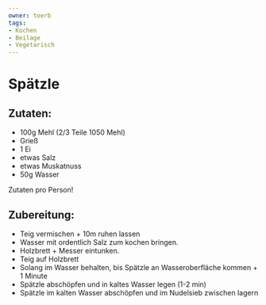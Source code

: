 ```yaml
---
owner: toerb
tags:
- Kochen
- Beilage
- Vegetarisch
---
```

Spätzle
================


Zutaten:
---------------
 * 100g Mehl (2/3 Teile 1050 Mehl)
 * Grieß
 * 1 Ei
 * etwas Salz
 * etwas Muskatnuss
 * 50g Wasser


Zutaten pro Person!

Zubereitung:
------------------

 * Teig vermischen + 10m ruhen lassen
 * Wasser mit ordentlich Salz zum kochen bringen.
 * Holzbrett + Messer eintunken.
 * Teig auf Holzbrett
 * Solang im Wasser behalten, bis Spätzle an Wasseroberfläche kommen + 1 Minute
 * Spätzle abschöpfen und in kaltes Wasser legen (1-2 min)
 * Spätzle im kalten Wasser abschöpfen und im Nudelsieb zwischen lagern

